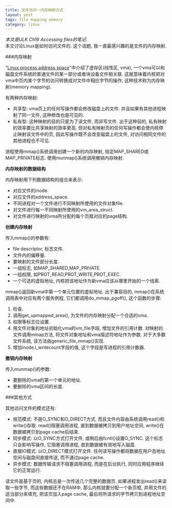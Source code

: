 ```yaml
---
title: 文件访问－内存映射方式
layout: post
tags: file mapping memory
category: linux
---
```


*本文是ULK Ch16 Accessing files的笔记*.  
本文讨论Linux是如何访问文件的. 这个话题, 我一直最感兴趣的是文件的内存映射.

###内存映射

"[Linux process address space](http://xanpeng.github.com/2012/06/06/process-address-space/)"中介绍了虚存区(线性区, vma), 一个vma可以和磁盘文件系统的普通文件的某一部分或者块设备文件相关联. 这就意味着内核把对vma中页内某个字节的访问转换成对文件中相应字节的操作, 这种技术称为内存映射(memory mapping).

有两种内存映射:  
- 共享型: vma页上的任何写操作都会修改磁盘上的文件. 并且如果有其他进程映射了同一文件, 这种修改也是可见的.  
- 私有型: 这种映射的目的只是为了读文件, 而非写文件. 出于这种目的, 私有映射的效率要比共享映射的效率更高. 但对私有映射页的任何写操作都会使内核停止映射该文件中的页, 因此写操作既不会改变磁盘上的文件, 对访问相同文件的其他进程也不可见.

进程使用mmap()系统调用创建一个新的内存映射, 指定MAP_SHARED或MAP_PRIVATE标志. 使用munmap()系统调用撤销内存映射.

**内存映射的数据结构**  

内存映射用下列数据结构的组合来表示:  
- 对应文件的inode.  
- 对应文件的address_space.  
- 不同进程对一个文件进行不同映射所使用的文件对象file.  
- 对文件进行每一不同映射所使用的vm_area_struct.  
- 对文件进行映射的vma所分配的每个页框对应的page结构.  

**创建内存映射**  

传入mmap()的参数有:  
- file descriptor, 标志文件.  
- 文件内的偏移量.  
- 要映射的文件部分长度.  
- 一组标志, 如MAP_SHARED,MAP_PRIVATE.  
- 一组权限, 如PROT_READ,PROT_WRITE,PROT_EXEC.  
- 一个可选的虚拟地址, 内核把该地址作为新vma应该从哪里开始的一个线索.

mmap()返回新vma中第一个单元位置的虚拟地址. 出于兼容目的, mmap()在系统调用表中对应有两个服务例程, 它们都调用do_mmap_pgoff(), 这个函数的步骤:  
1. 检查.  
2. 调用get_upmapped_area(), 为文件的内存映射分配一个合适的vma.  
3. 权限等标志位设置.  
4. 用文件对象的地址初始化vma的vm_file字段, 增加文件的引用计数. 对映射的文件调用mmap方法, 将文件对象地址和vma描述符地址作为参数. 对于大多数文件系统, 该方法由generic_file_mmap()实现.  
5. 增加inode.i_writecount字段的值, 这个字段是写进程的引用计数器.  

**撤销内存映射**  

传入munmap()的参数:  
- 要删除的vma的第一个单元的地址.   
- 要删除的vma区间的长度.

###其他方式

其他访问文件的模式还有:  
- 规范模式: 不是O_SYNC和O_DIRECT方式, 而且文件内容由系统调用read()和write()存取. read()阻塞调用进程, 直到数据被拷贝到用户地址空间, write()在数据被拷贝到page cache后结束.  
- 同步模式: 以O_SYNC方式打开文件, 或稍后由fcntl()设置O_SYNC. 这个标志只会影响写操作, 它阻塞调用进程, 直到数据被有效地写入磁盘.  
- 直接IO模式: 以O_DIRECT模式打开文件. 任何读写操作都将数据在用户态地址空间与磁盘间直接传送, 而不通过page cache.  
- 异步模式: 数据传输请求不阻塞调用进程, 而是在后台执行, 同时应用程序继续它的正常运行.

读文件是基于页的, 内核总是一次传送几个完整的数据页. 如果进程发出read()来读取一些字节, 而这些数据还不在RAM中, 那么内核就要分配一个新页框, 并用文件的适当部分来填充, 把该页加入page cache, 最后将所请求的字节拷贝到进程地址空间中.
